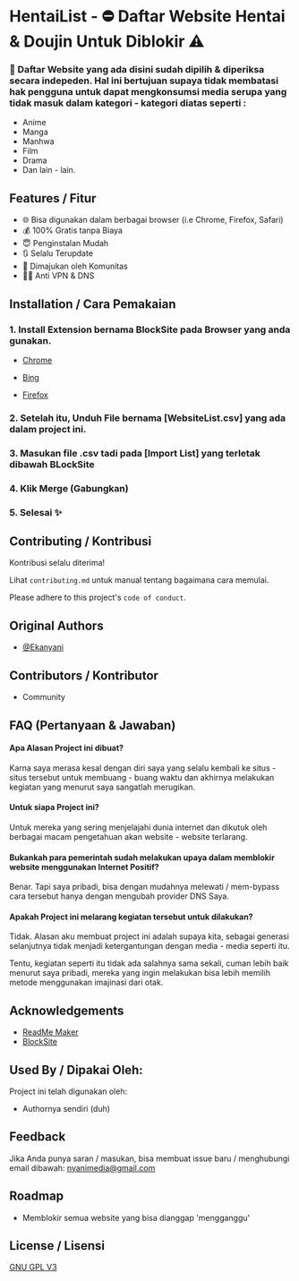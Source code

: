
# HentaiList - ⛔ Daftar Website Hentai & Doujin Untuk Diblokir ⚠

### 🌟 Daftar Website yang ada disini sudah dipilih & diperiksa secara indepeden. Hal ini bertujuan supaya tidak membatasi hak pengguna untuk dapat mengkonsumsi media serupa yang tidak masuk dalam kategori - kategori diatas seperti :

- Anime
- Manga
- Manhwa
- Film
- Drama
- Dan lain - lain.





## Features / Fitur

- 🌐 Bisa digunakan dalam berbagai browser (i.e Chrome, Firefox, Safari)
- 💰 100% Gratis tanpa Biaya
- 😇 Penginstalan Mudah
- 🔃 Selalu Terupdate
- 🤼 Dimajukan oleh Komunitas
- 🕵️‍♂️ Anti VPN & DNS





## Installation / Cara Pemakaian

### 1. Install Extension bernama BlockSite pada Browser yang anda gunakan.

- [Chrome](https://chrome.google.com/webstore/detail/blocksite-block-websites/eiimnmioipafcokbfikbljfdeojpcgbh)

- [Bing](https://addons.mozilla.org/en-US/firefox/addon/blocksite/)

- [Firefox](https://addons.mozilla.org/en-US/firefox/addon/blocksite/)


### 2. Setelah itu, Unduh File bernama [WebsiteList.csv] yang ada dalam project ini.

### 3. Masukan file .csv tadi pada [Import List] yang terletak dibawah BLockSite

### 4. Klik Merge (Gabungkan)

### 5. Selesai ✨
## Contributing / Kontribusi

Kontribusi selalu diterima!

Lihat `contributing.md` untuk manual tentang bagaimana cara memulai.

Please adhere to this project's `code of conduct`.


## Original Authors

- [@Ekanyani](https://www.github.com/ekanyani)

## Contributors / Kontributor
- Community


## FAQ (Pertanyaan & Jawaban)

#### Apa Alasan Project ini dibuat?

Karna saya merasa kesal dengan diri saya yang selalu kembali ke situs - situs tersebut untuk membuang - buang waktu dan akhirnya melakukan kegiatan yang menurut saya sangatlah merugikan.

#### Untuk siapa Project ini?

Untuk mereka yang sering menjelajahi dunia internet dan dikutuk oleh berbagai macam pengetahuan akan website - website terlarang.

#### Bukankah para pemerintah sudah melakukan upaya dalam memblokir website menggunakan Internet Positif?

Benar. Tapi saya pribadi, bisa dengan mudahnya melewati / mem-bypass cara tersebut hanya dengan mengubah provider DNS Saya.

#### Apakah Project ini melarang kegiatan tersebut untuk dilakukan?

Tidak. Alasan aku membuat project ini adalah supaya kita, sebagai generasi selanjutnya tidak menjadi ketergantungan dengan media - media seperti itu.

Tentu, kegiatan seperti itu tidak ada salahnya sama sekali, cuman lebih baik menurut saya pribadi, mereka yang ingin melakukan bisa lebih memilih metode menggunakan imajinasi dari otak.




## Acknowledgements

 - [ReadMe Maker](https://github.com/sponsors/octokatherine?o=esb)
 - [BlockSite](https://blocksite.co/)


## Used By / Dipakai Oleh:

Project ini telah digunakan oleh:

- Authornya sendiri (duh)


## Feedback

Jika Anda punya saran / masukan, bisa membuat issue baru / menghubungi email dibawah:
nyanimedia@gmail.com


## Roadmap

- Memblokir semua website yang bisa dianggap 'mengganggu'


## License / Lisensi

[GNU GPL V3](https://www.gnu.org/licenses/gpl-3.0.en.html)
